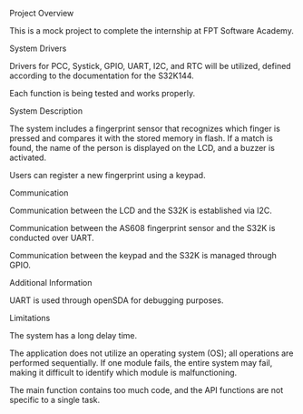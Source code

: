 Project Overview


This is a mock project to complete the internship at FPT Software Academy.

System Drivers

Drivers for PCC, Systick, GPIO, UART, I2C, and RTC will be utilized, defined according to the documentation for the S32K144.

Each function is being tested and works properly.

System Description


The system includes a fingerprint sensor that recognizes which finger is pressed and compares it with the stored memory in flash. If a match is found, the name of the person is displayed on the LCD, and a buzzer is activated.

Users can register a new fingerprint using a keypad.

Communication


Communication between the LCD and the S32K is established via I2C.

Communication between the AS608 fingerprint sensor and the S32K is conducted over UART.

Communication between the keypad and the S32K is managed through GPIO.

Additional Information


UART is used through openSDA for debugging purposes.

Limitations


The system has a long delay time.

The application does not utilize an operating system (OS); all operations are performed sequentially. If one module fails, the entire system may fail, making it difficult to identify which module is malfunctioning.

The main function contains too much code, and the API functions are not specific to a single task.
